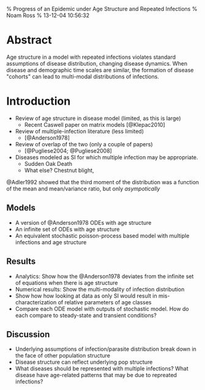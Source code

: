 % Progress of an Epidemic under Age Structure and Repeated Infections
% Noam Ross
% 13-12-04 10:56:32

Abstract
========

Age structure in a model with repeated infections violates standard assumptions
of disease distribution, changing disease dynamics. When disease and demographic
time scales are similar, the formation of disease "cohorts" can lead to
multi-modal distributions of infections.

Introduction
============

-   Review of age structure in disease model (limited, as this is large)
    -   Recent Caswell paper on matrix models [@Klepac2010]
-   Review of multiple-infection literature (less limited)
    -   [@Anderson1978]
-   Review of overlap of the two (only a couple of papers)
    -   [@Pugliese2004; @Pugliese2008]
-   Diseases modeled as SI for which multiple infection may be appropriate.
    - Sudden Oak Death
    - What else? Chestnut blight, 
    
    
@Adler1992 showed that the third moment of the distribution was a function of the mean and mean/variance ratio, but only *asympotically*
## Models

-   A version of @Anderson1978 ODEs with age structure
-   An infinite set of ODEs with age structure
-   An equivalent stochastic poisson-process based model with multiple
    infections and age structure
    
## Results

-   Analytics: Show how the @Anderson1978 deviates from the infinite set of
    equations when there is age structure
-   Numerical results: Show the multi-modality of infection distribution
-   Show how how looking at data as only SI would result in mis-characterization
    of relative parameters of age classes
-   Compare each ODE model with outputs of stochastic model. How do each compare
    to steady-state and transient conditions?

## Discussion

-   Underlying assumptions of infection/parasite distribution break down in the
    face of other population structure
-   Disease structure can reflect underlying pop structure
-   What diseases should be represented with multiple infections? What disease
    have age-related patterns that may be due to repreated infections?

